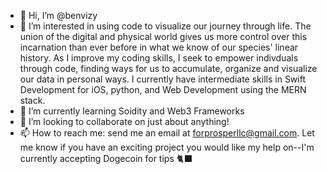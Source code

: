 - 👋 Hi, I’m @benvizy
- 👀 I’m interested in using code to visualize our journey through life. The union of the digital and physical world gives us more control over this incarnation than ever before in what we know of our species' linear history. As I improve my coding skills, I seek to empower indivduals through code, finding ways for us to accumulate, organize and visualize our data in personal ways. I currently have intermediate skills in Swift Development for iOS, python, and Web Development using the MERN stack.
- 🌱 I’m currently learning Soidity and Web3 Frameworks
- 💞️ I’m looking to collaborate on just about anything!
- 📫 How to reach me: send me an email at forprosperllc@gmail.com. Let me know if you have an exciting project you would like my help on--I'm currently accepting Dogecoin for tips 🐈‍⬛ 

<!---
benvizy/benvizy is a ✨ special ✨ repository because its `README.md` (this file) appears on your GitHub profile.
You can click the Preview link to take a look at your changes.
--->
